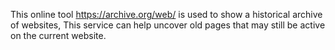 This online tool https://archive.org/web/ is used to show a historical archive of websites, This service can help uncover old pages that may still be active on the current website.